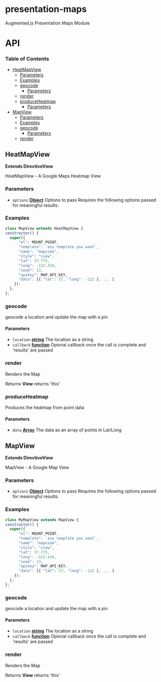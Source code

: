 # presentation-maps

Augmented.js Presentation Maps Module

# API

<!-- Generated by documentation.js. Update this documentation by updating the source code. -->

### Table of Contents

-   [HeatMapView](#heatmapview)
    -   [Parameters](#parameters)
    -   [Examples](#examples)
    -   [geocode](#geocode)
        -   [Parameters](#parameters-1)
    -   [render](#render)
    -   [produceHeatmap](#produceheatmap)
        -   [Parameters](#parameters-2)
-   [MapView](#mapview)
    -   [Parameters](#parameters-3)
    -   [Examples](#examples-1)
    -   [geocode](#geocode-1)
        -   [Parameters](#parameters-4)
    -   [render](#render-1)

## HeatMapView

**Extends DirectiveView**

HeatMapView - A Google Maps Heatmap View

### Parameters

-   `options` **[Object](https://developer.mozilla.org/docs/Web/JavaScript/Reference/Global_Objects/Object)** Options to pass
    Requires the following options passed for meaningful results:

### Examples

```javascript
class MapView extends HeatMapView {
constructor() {
  super({
      "el": MOUNT_POINT,
      "template": `any template you want`,
      "name": "mapview",
      "style": "view",
      "lat": 37.775,
      "long": -122.434,
      "zoom": 13,
      "apikey": MAP_API_KEY,
      "data": [{ "lat": 37, "long": -122 }, ... ]
    });
  };
};
```

### geocode

geocode a location and update the map with a pin

#### Parameters

-   `location` **[string](https://developer.mozilla.org/docs/Web/JavaScript/Reference/Global_Objects/String)** The location as a string
-   `callback` **[function](https://developer.mozilla.org/docs/Web/JavaScript/Reference/Statements/function)** Opional callback once the call is complete and 'results' are passed

### render

Renders the Map

Returns **View** returns 'this'

### produceHeatmap

Produces the heatmap from point data

#### Parameters

-   `data` **[Array](https://developer.mozilla.org/docs/Web/JavaScript/Reference/Global_Objects/Array)** The data as an array of points in Lat/Long

## MapView

**Extends DirectiveView**

MapView - A Google Map View

### Parameters

-   `options` **[Object](https://developer.mozilla.org/docs/Web/JavaScript/Reference/Global_Objects/Object)** Options to pass
    Requires the following options passed for meaningful results:

### Examples

```javascript
class MyMapView extends MapView {
constructor() {
  super({
      "el": MOUNT_POINT,
      "template": `any template you want`,
      "name": "mapview",
      "style": "view",
      "lat": 37.775,
      "long": -122.434,
      "zoom": 13,
      "apikey": MAP_API_KEY,
      "data": [{ "lat": 37, "long": -122 }, ... ]
    });
  };
};
```

### geocode

geocode a location and update the map with a pin

#### Parameters

-   `location` **[string](https://developer.mozilla.org/docs/Web/JavaScript/Reference/Global_Objects/String)** The location as a string
-   `callback` **[function](https://developer.mozilla.org/docs/Web/JavaScript/Reference/Statements/function)** Opional callback once the call is complete and 'results' are passed

### render

Renders the Map

Returns **View** returns 'this'
